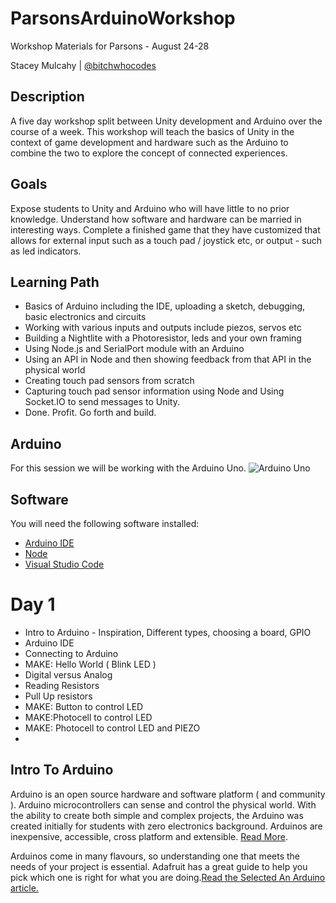 # ParsonsArduinoWorkshop
Workshop Materials for Parsons - August 24-28

Stacey Mulcahy | [@bitchwhocodes](http://www.twitter.com/bitchwhocodes) 


## Description
A five day workshop split between Unity development and Arduino over the course of a week. This workshop will teach the basics of Unity in the context of game development and hardware such as the Arduino to combine the two to explore the concept of connected experiences. 

## Goals 
Expose students to Unity and Arduino who will have little to no prior knowledge. Understand how software and hardware can be married in interesting ways.  Complete a finished game that they have customized that allows for external input such as a touch pad / joystick etc, or output - such as led indicators. 

## Learning Path
+ Basics of Arduino including the IDE, uploading a sketch, debugging, basic electronics and circuits
+ Working with various inputs and outputs include piezos, servos etc
+ Building a Nightlite with a Photoresistor, leds and your own framing
+ Using Node.js and SerialPort module with an Arduino
+ Using an API in Node and then showing feedback from that API in the physical world
+ Creating touch pad sensors from scratch
+ Capturing touch pad sensor information using Node and Using Socket.IO to send messages to Unity. 
+ Done. Profit. Go forth and build. 

## Arduino
For this session we will be working with the Arduino Uno.
![Arduino Uno ](http://4.bp.blogspot.com/-TK5QmjGRFa0/VOmQmyTYsuI/AAAAAAAAOW0/CFeUCjRsuK8/s1600/arduino_uno_large.png)

## Software
You will need the following software installed:
*  [Arduino IDE](https://www.arduino.cc/en/Main/Software)
*  [Node](https://nodejs.org/)
*  [Visual Studio Code](https://code.visualstudio.com/)


# Day 1

+ Intro to Arduino - Inspiration, Different types, choosing a board, GPIO 
+ Arduino IDE
+ Connecting to Arduino
+ MAKE: Hello World ( Blink LED ) 
+ Digital versus Analog
+ Reading Resistors 
+ Pull Up resistors 
+ MAKE: Button to control LED
+ MAKE:Photocell to control LED
+ MAKE: Photocell to control LED and PIEZO 
+ 
## Intro To Arduino

Arduino is an open source hardware and software platform ( and community ). Arduino microcontrollers can sense and control the physical world. With the ability to create both simple and complex projects, the Arduino was created initially for students with zero electronics background.  Arduinos are inexpensive, accessible, cross platform and extensible. [Read More](https://www.arduino.cc/en/Guide/Introduction).

Arduinos come in many flavours, so understanding one that meets the needs of your project is essential. Adafruit has a great guide to help you pick which one is right for what you are doing.[Read the Selected An Arduino article.](https://learn.adafruit.com/adafruit-arduino-selection-guide/selecting-an-arduino) 


